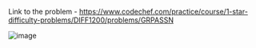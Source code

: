 Link to the problem - https://www.codechef.com/practice/course/1-star-difficulty-problems/DIFF1200/problems/GRPASSN


![image](https://github.com/Haleshot/Competitive-Programming/assets/57552973/f1b62918-2002-4747-9910-903142c5d08a)
